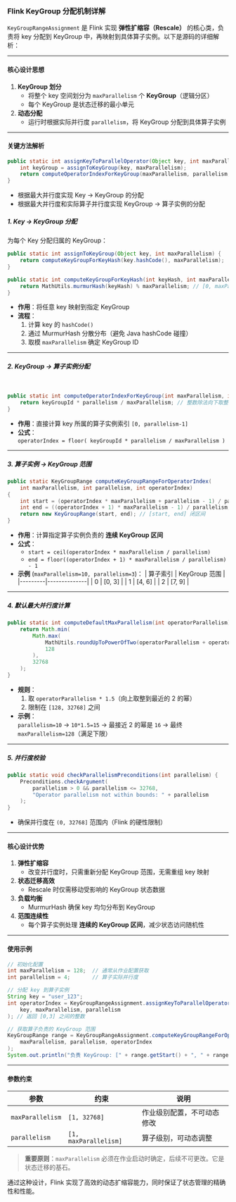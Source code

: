 ### Flink KeyGroup 分配机制详解

`KeyGroupRangeAssignment` 是 Flink 实现 **弹性扩缩容（Rescale）** 的核心类，负责将 key 分配到 KeyGroup 中，再映射到具体算子实例。以下是源码的详细解析：

---

#### **核心设计思想**
1. **KeyGroup 划分**  
   - 将整个 key 空间划分为 `maxParallelism` 个 **KeyGroup**（逻辑分区）
   - 每个 KeyGroup 是状态迁移的最小单元
2. **动态分配**  
   - 运行时根据实际并行度 `parallelism`，将 KeyGroup 分配到具体算子实例

---

#### **关键方法解析**

```java
public static int assignKeyToParallelOperator(Object key, int maxParallelism, int parallelism) {
    int keyGroup = assignToKeyGroup(key, maxParallelism);
    return computeOperatorIndexForKeyGroup(maxParallelism, parallelism, keyGroup);
}
```
- 根据最大并行度实现 Key → KeyGroup 的分配
- 根据最大并行度和实际算子并行度实现 KeyGroup →  算子实例的分配


##### 1. **Key → KeyGroup 分配**

为每个 Key 分配归属的 KeyGroup：
```java
public static int assignToKeyGroup(Object key, int maxParallelism) {
    return computeKeyGroupForKeyHash(key.hashCode(), maxParallelism);
}

public static int computeKeyGroupForKeyHash(int keyHash, int maxParallelism) {
    return MathUtils.murmurHash(keyHash) % maxParallelism; // [0, maxParallelism-1]
}
```
- **作用**：将任意 key 映射到指定 KeyGroup
- **流程**：
  1. 计算 key 的 `hashCode()`
  2. 通过 MurmurHash 分散分布（避免 Java hashCode 碰撞）
  3. 取模 `maxParallelism` 确定 KeyGroup ID

---

##### 2. **KeyGroup → 算子实例分配**

```java


public static int computeOperatorIndexForKeyGroup(int maxParallelism, int parallelism, int keyGroupId) {
    return keyGroupId * parallelism / maxParallelism; // 整数除法向下取整
}
```
- **作用**：直接计算 key 所属的算子实例索引 `[0, parallelism-1]`
- **公式**：  
  `operatorIndex = floor( keyGroupId * parallelism / maxParallelism )`

---

##### 3. **算子实例 → KeyGroup 范围**
```java
public static KeyGroupRange computeKeyGroupRangeForOperatorIndex(
    int maxParallelism, int parallelism, int operatorIndex)
{
    int start = (operatorIndex * maxParallelism + parallelism - 1) / parallelism;
    int end = ((operatorIndex + 1) * maxParallelism - 1) / parallelism;
    return new KeyGroupRange(start, end); // [start, end] 闭区间
}
```
- **作用**：计算指定算子实例负责的 **连续 KeyGroup 区间**
- **公式**：
  - `start = ceil(operatorIndex * maxParallelism / parallelism)`
  - `end = floor((operatorIndex + 1) * maxParallelism / parallelism) - 1`
- **示例** (`maxParallelism=10, parallelism=3`)：
  | 算子索引 | KeyGroup 范围 |
  |---------|--------------|
  | 0       | [0, 3]       |
  | 1       | [4, 6]       |
  | 2       | [7, 9]       |

---

##### 4. **默认最大并行度计算**
```java
public static int computeDefaultMaxParallelism(int operatorParallelism) {
    return Math.min(
        Math.max(
            MathUtils.roundUpToPowerOfTwo(operatorParallelism + operatorParallelism / 2),
            128
        ),
        32768
    );
}
```
- **规则**：
  1. 取 `operatorParallelism * 1.5`（向上取整到最近的 2 的幂）
  2. 限制在 `[128, 32768]` 之间
- **示例**：  
  `parallelism=10` → `10*1.5=15` → 最接近 2 的幂是 `16` → 最终 `maxParallelism=128`（满足下限）

---

##### 5. **并行度校验**
```java
public static void checkParallelismPreconditions(int parallelism) {
    Preconditions.checkArgument(
        parallelism > 0 && parallelism <= 32768,
        "Operator parallelism not within bounds: " + parallelism
    );
}
```
- 确保并行度在 `(0, 32768]` 范围内（Flink 的硬性限制）

---

#### **核心设计优势**
1. **弹性扩缩容**  
   - 改变并行度时，只需重新分配 KeyGroup 范围，无需重组 key 映射
2. **状态迁移高效**  
   - Rescale 时仅需移动受影响的 KeyGroup 状态数据
3. **负载均衡**  
   - MurmurHash 确保 key 均匀分布到 KeyGroup
4. **范围连续性**  
   - 每个算子实例处理 **连续的 KeyGroup 区间**，减少状态访问随机性

---

#### **使用示例**
```java
// 初始化配置
int maxParallelism = 128;  // 通常从作业配置获取
int parallelism = 4;       // 算子实际并行度

// 分配 key 到算子实例
String key = "user_123";
int operatorIndex = KeyGroupRangeAssignment.assignKeyToParallelOperator(
    key, maxParallelism, parallelism
); // 返回 [0,3] 之间的整数

// 获取算子负责的 KeyGroup 范围
KeyGroupRange range = KeyGroupRangeAssignment.computeKeyGroupRangeForOperatorIndex(
    maxParallelism, parallelism, operatorIndex
);
System.out.println("负责 KeyGroup: [" + range.getStart() + ", " + range.getEnd() + "]");
```

---

#### **参数约束**
| 参数             | 约束                     | 说明                     |
|------------------|--------------------------|--------------------------|
| `maxParallelism` | `[1, 32768]`             | 作业级别配置，不可动态修改 |
| `parallelism`    | `[1, maxParallelism]`    | 算子级别，可动态调整      |

> **重要原则**：`maxParallelism` 必须在作业启动时确定，后续不可更改。它是状态迁移的基石。

通过这种设计，Flink 实现了高效的动态扩缩容能力，同时保证了状态管理的精确性和性能。
